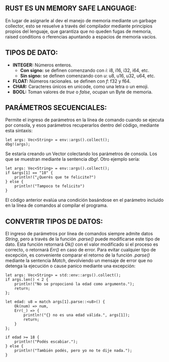 ## RUST ES UN MEMORY SAFE LANGUAGE:
En lugar de asignarle al dev el manejo de memoria mediante un garbage collector, esto se resuelve a través del compilador mediante principios propios del lenguaje, que garantiza que no queden fugas de memoria, raised conditions o rferencias apuntando a espacios de memoria vacíos.

## TIPOS DE DATO:

* **INTEGER:** Números enteros.
    * **Con signo:** se definen comenzando con *i*: i8, i16, i32, i64, etc. 
    * **Sin signo:** se definen comenzando con *u*: u8, u16, u32, u64, etc.
* **FLOAT:** Números racionales. se definen con *f*: f32 y f64.
* **CHAR:** Caracteres únicos en unicode, como una letra o un emoji.
* **BOOL:** Toman valores de *true* o *false*, ocupan un Byte de memoria.

## PARÁMETROS SECUENCIALES:
Permite el ingreso de parámetros en la línea de comando cuando se ejecuta por consola, y esos parámetros recuperarlos dentro del código, mediante esta sintaxis:

    let args: Vec<String> = env::args().collect();
    dbg!(args);

Se estaría creando un Vector colectando los parámetros de consola. Los que se muestran mediante la sentencia *dbg!*. Otro ejemplo sería:

    let args: Vec<String> = env::args().collect();
    if &args[1] == "18" {
        println!("¿Querés que te felicite?")
    } else {
        println!("Tampoco te felicito")
    }

El código anterior evalúa una condición basándose en el parámetro incluido en la línea de comandos al compilar el programa.

## CONVERTIR TIPOS DE DATOS:
El ingreso de parámetros por línea de comandos siempre admite datos *String*, pero a través de la función *.parse()* puede modificarse este tipo de dato. Esta función retornará *Ok()* con el valor modificado si el proceso es correcto, o retornará *Err()* en caso de error. Para evitar cualquier tipo de excepción, es conveniente comparar el retorno de la función *.parse()* mediante la sentencia *Match*, devolviendo un mensaje de error que no detenga la ejecución o cause panico mediante una excepción:

    let args: Vec<String> = std::env::args().collect();
    if args.len() < 2 {
        println!("No se propocionó la edad como argumento.");
        return;
    };
    
    let edad: u8 = match args[1].parse::<u8>() {
        Ok(num) => num,
        Err(_) => {
            println!("{} no es una edad válida.", args[1]);
            return;
        }
    };
        
    if edad >= 18 {
        println!("Podés escabiar.");
    } else {
        println!("También podés, pero yo no te dije nada.");
    }
